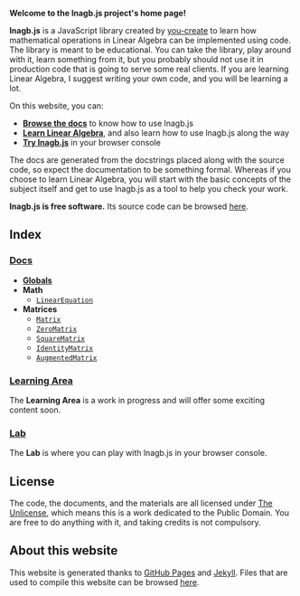 **Welcome to the lnagb.js project's home page!**

**lnagb.js** is a JavaScript library created by [you-create][gh yc] to learn how
mathematical operations in Linear Algebra can be implemented using code. The
library is meant to be educational. You can take the library, play around with
it, learn something from it, but you probably should not use it in production
code that is going to serve some real clients. If you are learning Linear
Algebra, I suggest writing your own code, and you will be learning a lot.

On this website, you can:
- **[Browse the docs][docs]** to know how to use lnagb.js
- **[Learn Linear Algebra][learn]**, and also learn how to use lnagb.js along the way
- **[Try lnagb.js][lab]** in your browser console

The docs are generated from the docstrings placed along with the source code,
so expect the documentation to be something formal. Whereas if you choose to
learn Linear Algebra, you will start with the basic concepts of the subject
itself and get to use lnagb.js as a tool to help you check your work.

**lnagb.js is free software.** Its source code can be browsed [here][gh lnagbjs].

[gh yc]: https://github.com/you-create/
[docs]: ./docs/
[learn]: ./learn/
[lab]: ./lab/
[gh lnagbjs]: https://github.com/vecma-org/lnagb.js

## Index

### [Docs][docs]

- **[Globals](./docs/Globals)**
- **Math**
	- [`LinearEquation`](./docs/math/LinearEquation)
- **Matrices**
	- [`Matrix`](./docs/matrices/Matrix)
	- [`ZeroMatrix`](./docs/matrices/ZeroMatrix)
	- [`SquareMatrix`](./docs/matrices/SquareMatrix)
	- [`IdentityMatrix`](./docs/matrices/IdentityMatrix)
	- [`AugmentedMatrix`](./docs/matrices/AugmentedMatrix)

### [Learning Area][learn]

The **Learning Area** is a work in progress and will offer some exciting content
soon.

### [Lab][lab]

The **Lab** is where you can play with lnagb.js in your browser console.

## License

The code, the documents, and the materials are all licensed under
[The Unlicense][lic], which means this is a work dedicated to the Public Domain.
You are free to do anything with it, and taking credits is not compulsory.

[lic]: https://unlicense.org/

## About this website

This website is generated thanks to [GitHub Pages][gh pages] and
[Jekyll][jekyll]. Files that are used to compile this website can be browsed
[here][gh lnagbjs docs].

[gh pages]: https://pages.github.com/
[jekyll]: https://jekyllrb.com/
[gh lnagbjs docs]: https://github.com/vecma-org/lnagb.js/tree/master/docs
